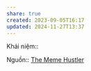 ```yaml
---
share: true
created: 2023-09-05T16:17
updated: 2024-11-27T13:37
---
```

Khái niệm:: 

Nguồn:: [The Meme Hustler](https://thebaffler.com/salvos/the-meme-hustler)